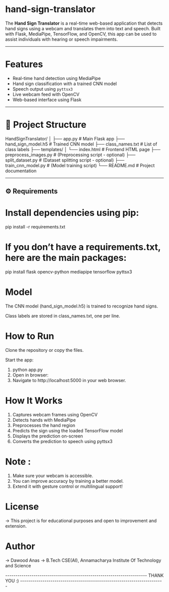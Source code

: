 # hand-sign-translator

The **Hand Sign Translator** is a real-time web-based application that detects hand signs using a webcam and translates them into text and speech. Built with Flask, MediaPipe, TensorFlow, and OpenCV, this app can be used to assist individuals with hearing or speech impairments.

---

# Features

- Real-time hand detection using MediaPipe
- Hand sign classification with a trained CNN model
- Speech output using `pyttsx3`
- Live webcam feed with OpenCV
- Web-based interface using Flask

---

# 📂 Project Structure
 HandSignTranslator/
│
├── app.py # Main Flask app
├── hand_sign_model.h5 # Trained CNN model
├── class_names.txt # List of class labels
├── templates/
│ └── index.html # Frontend HTML page
├── preprocess_images.py # (Preprocessing script - optional)
├── split_dataset.py # (Dataset splitting script - optional)
├── train_cnn_model.py # (Model training script)
└── README.md # Project documentation


---

## ⚙️ Requirements

# Install dependencies using pip:
  pip install -r requirements.txt

# If you don’t have a requirements.txt, here are the main packages:
  pip install flask opencv-python mediapipe tensorflow pyttsx3

# Model
  The CNN model (hand_sign_model.h5) is trained to recognize hand signs.

  Class labels are stored in class_names.txt, one per line.


# How to Run
  Clone the repository or copy the files.

  Start the app:
  1) python app.py
  2) Open in browser:
  3) Navigate to http://localhost:5000 in your web browser.


# How It Works
  1) Captures webcam frames using OpenCV
  2) Detects hands with MediaPipe
  3) Preprocesses the hand region
  4) Predicts the sign using the loaded TensorFlow model
  5) Displays the prediction on-screen
  6) Converts the prediction to speech using pyttsx3

# Note : 
  1) Make sure your webcam is accessible.
  2) You can improve accuracy by training a better model.
  3) Extend it with gesture control or multilingual support!

# License
  -> This project is for educational purposes and open to improvement and extension.

# Author
  -> Dawood Anas
  -> B.Tech CSE(AI), Annamacharya Institute Of Technology and Science

---------------------------------------------------------------------- THANK YOU :) -----------------------------------------------------------------------



